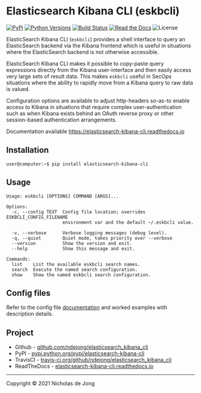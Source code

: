 # Elasticsearch Kibana CLI (eskbcli)
[![PyPi](https://img.shields.io/pypi/v/elasticsearch-kibana-cli.svg)](https://pypi.python.org/pypi/elasticsearch-kibana-cli/)
[![Python Versions](https://img.shields.io/pypi/pyversions/elasticsearch-kibana-cli.svg)](https://github.com/ndejong/elasticsearch_kibana_cli/)
[![Build Status](https://api.travis-ci.org/ndejong/elasticsearch_kibana_cli.svg?branch=master)](https://travis-ci.org/ndejong/elasticsearch_kibana_cli/)
[![Read the Docs](https://img.shields.io/readthedocs/elasticsearch-kibana-cli)](https://elasticsearch-kibana-cli.readthedocs.io)
![License](https://img.shields.io/github/license/ndejong/elasticsearch_kibana_cli.svg)

ElasticSearch Kibana CLI (`eskbcli`) provides a shell interface to query an ElasticSearch backend via 
the Kibana frontend which is useful in situations where the ElasticSearch backend is not otherwise 
accessible.

ElasticSearch Kibana CLI makes it possible to copy-paste query expressions directly from the Kibana 
user-interface and then easily access very large sets of result data.  This makes `eskbcli` useful 
in SecOps situations where the ability to rapidly move from a Kibana query to raw data is valued.

Configuration options are available to adjust http-headers so-as-to enable access to Kibana in 
situations that require complex user-authentication such as when Kibana exists behind an OAuth 
reverse proxy or other session-based authentication arrangements.

Documentation available https://elasticsearch-kibana-cli.readthedocs.io

## Installation
```shell
user@computer:~$ pip install elasticsearch-kibana-cli
```

## Usage
```text
Usage: eskbcli [OPTIONS] COMMAND [ARGS]...

Options:
  -c, --config TEXT  Config file location; overrides ESKBCLI_CONFIG_FILENAME
                     environment var and the default ~/.eskbcli value.

  -v, --verbose      Verbose logging messages (debug level).
  -q, --quiet        Quiet mode, takes priority over --verbose
  --version          Show the version and exit.
  --help             Show this message and exit.

Commands:
  list    List the available eskbcli search names.
  search  Execute the named search configuration.
  show    Show the named eskbcli search configuration.
```

## Config files
Refer to the config file [documentation](https://elasticsearch-kibana-cli.readthedocs.io/en/latest/docs/config-file/)
and worked examples with description details.

## Project
* Github - [github.com/ndejong/elasticsearch_kibana_cli](https://github.com/ndejong/elasticsearch_kibana_cli)
* PyPI - [pypi.python.org/pypi/elasticsearch-kibana-cli](https://pypi.python.org/pypi/elasticsearch-kibana-cli/)
* TravisCI - [travis-ci.org/github/ndejong/elasticsearch_kibana_cli](https://travis-ci.org/github/ndejong/elasticsearch_kibana_cli)
* ReadTheDocs - [elasticsearch-kibana-cli.readthedocs.io](https://elasticsearch-kibana-cli.readthedocs.io)

---
Copyright &copy; 2021 Nicholas de Jong
